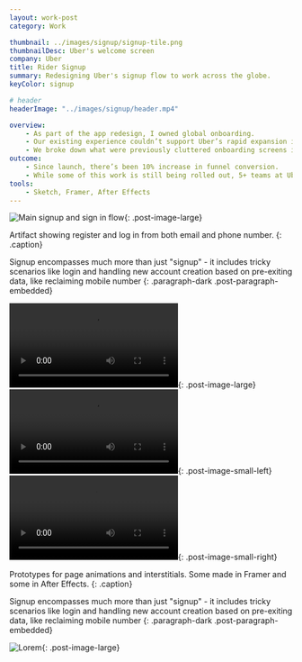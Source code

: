 ```yaml
---
layout: work-post
category: Work

thumbnail: ../images/signup/signup-tile.png
thumbnailDesc: Uber's welcome screen
company: Uber
title: Rider Signup
summary: Redesigning Uber's signup flow to work across the globe.
keyColor: signup

# header
headerImage: "../images/signup/header.mp4"

overview:
    - As part of the app redesign, I owned global onboarding.
    - Our existing experience couldn’t support Uber’s rapid expansion in global markets, so we set out to create a modular platform that could enable customized funnels by market.
    - We broke down what were previously cluttered onboarding screens into simple, bite-sized steps that aimed at decreasing cognitive load and enabling easier experimentation. During the course of the project, I tested this framework on the ground with users in India and China.
outcome:
    - Since launch, there’s been 10% increase in funnel conversion.
    - While some of this work is still being rolled out, 5+ teams at Uber have already plugged into the new platform. They’ve created localized onboarding experiences, fought against fraud, and revolutionized how Uber accepts payments.
tools:
    - Sketch, Framer, After Effects
---
```


<!-- # My main heading
{: .heading-1} -->

![Main signup and sign in flow](../images/signup/signup-flow-1.png){: .post-image-large}

Artifact showing register and log in from both email and phone number.
{: .caption}

Signup encompasses much more than just "signup" - it includes tricky scenarios like login and handling new account creation based on pre-exiting data, like reclaiming mobile number
{: .paragraph-dark .post-paragraph-embedded}

<video src="../images/signup/screen-to-screen.mp4" autoplay loop></video>{: .post-image-large}
<video src="../images/signup/signup-parallax.mp4" autoplay loop></video>{: .post-image-small-left}
<video src="../images/signup/signup-entry.mp4" autoplay loop></video>{: .post-image-small-right}

Prototypes for page animations and interstitials. Some made in Framer and some in After Effects.
{: .caption}

Signup encompasses much more than just "signup" - it includes tricky scenarios like login and handling new account creation based on pre-exiting data, like reclaiming mobile number
{: .paragraph-dark .post-paragraph-embedded}

![Lorem](../images/signup/mosaic.png){: .post-image-large}
